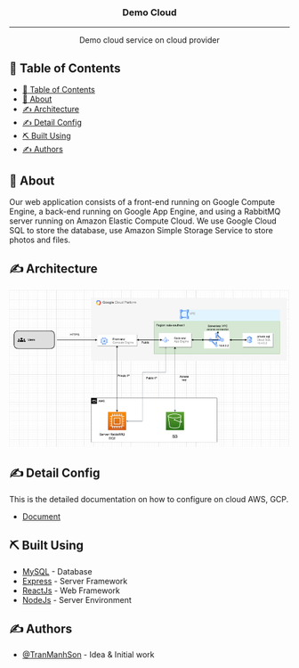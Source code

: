 <h3 align="center">Demo Cloud</h3>


---

<p align="center"> Demo cloud service on cloud provider
    <br> 
</p>

## 📝 Table of Contents

- [📝 Table of Contents](#-table-of-contents)
- [🧐 About ](#-about-)
- [✍️ Architecture  ](#️-architecture--)
- [✍️ Detail Config  ](#️-detail-config--)
- [⛏️ Built Using ](#️-built-using-)
- [✍️ Authors ](#️-authors-)

## 🧐 About <a name = "about"></a>

Our web application consists of a front-end running on Google Compute Engine, a back-end running on Google App Engine, and using a RabbitMQ server running on Amazon Elastic Compute Cloud. We use Google Cloud SQL to store the database, use Amazon Simple Storage Service to store photos and files.

## ✍️ Architecture  <a name = "architecture"></a>


![Screenshot](Picture1.png)

## ✍️ Detail Config  <a name = "detail_config"></a>

This is the detailed documentation on how to configure on cloud AWS, GCP.


- [Document](https://docs.google.com/document/d/1nkdnIFAAAB5tYTWLlBv46qWq0tfUT3aSTZYEun0iGfA)


## ⛏️ Built Using <a name = "built_using"></a>

- [MySQL](https://www.mysql.com/) - Database
- [Express](https://expressjs.com/) - Server Framework
- [ReactJs](https://legacy.reactjs.org/) - Web Framework
- [NodeJs](https://nodejs.org/en/) - Server Environment

## ✍️ Authors <a name = "authors"></a>

- [@TranManhSon](https://github.com/TranManhSon) - Idea & Initial work

